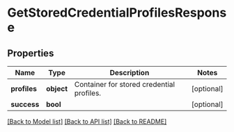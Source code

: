 # GetStoredCredentialProfilesResponse

## Properties
Name | Type | Description | Notes
------------ | ------------- | ------------- | -------------
**profiles** | **object** | Container for stored credential profiles.  | [optional] 
**success** | **bool** |  | [optional] 

[[Back to Model list]](../README.md#documentation-for-models) [[Back to API list]](../README.md#documentation-for-api-endpoints) [[Back to README]](../README.md)

